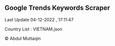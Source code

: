 

## Google Trends Keywords Scraper 
 
Last Update 04-12-2022 , 17:11:47

Country List :
VIETNAM.json



© Abdul Muttaqin 
